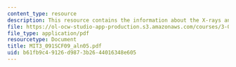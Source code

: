 ```yaml
---
content_type: resource
description: This resource contains the information about the X-rays and X-ray diffraction.
file: https://ol-ocw-studio-app-production.s3.amazonaws.com/courses/3-091sc-introduction-to-solid-state-chemistry-fall-2010/b61fb9c49126d9873b2644016348e605_MIT3_091SCF09_aln05.pdf
file_type: application/pdf
resourcetype: Document
title: MIT3_091SCF09_aln05.pdf
uid: b61fb9c4-9126-d987-3b26-44016348e605
---
```

